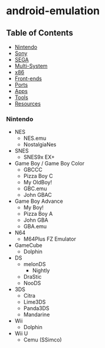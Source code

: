 # android-emulation

## Table of Contents
- [Nintendo](#nintendo)
- [Sony](#sony)
- [SEGA](#sega)
- [Multi-System](#multi-system)
- [x86](#x86)
- [Front-ends](#front-ends)
- [Ports](#ports)
- [Apps](#apps)
- [Tools](#tools)
- [Resources](#resources)

### Nintendo
- NES
  - NES.emu
  - NostalgiaNes
- SNES
  - SNES9x EX+
- Game Boy / Game Boy Color
  - GBCCC
  - Pizza Boy C
  - My OldBoy!
  - GBC.emu
  - John GBAC
- Game Boy Advance
  -  My Boy!
  -  Pizza Boy A
  -  John GBA
  -  GBA.emu
- N64
  -  M64Plus FZ Emulator
- GameCube
  - Dolphin
- DS
  - melonDS
    - Nightly
  - DraStic
  - NooDS
- 3DS
  - Citra
  - Lime3DS
  - Panda3DS
  - Mandarine
- Wii
  - Dolphin
- Wii U
  - Cemu (SSimco)   
